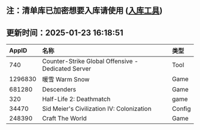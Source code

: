 ## 注：清单库已加密想要入库请使用 ([入库工具](https://github.com/BlankTMing/ManifestAutoUpdate/releases))

## 更新时间：2025-01-23 16:18:51
| AppID | 名称 | 类型  |
| :-------------------- | :----------------------------- | :----------- |
| 740 | Counter-Strike Global Offensive - Dedicated Server| Tool |
| 1296830 | 暖雪 Warm Snow| Game |
| 681280 | Descenders| Game |
| 320 | Half-Life 2: Deathmatch| game |
| 34470 | Sid Meier's Civilization IV: Colonization| Config |
| 248390 | Craft The World| Game |
